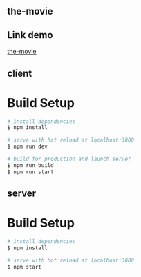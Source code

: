 ## the-movie

## Link demo

[the-movie](https://the-movie-2611.herokuapp.com)

## client

# Build Setup

```bash
# install dependencies
$ npm install

# serve with hot reload at localhost:3000
$ npm run dev

# build for production and launch server
$ npm run build
$ npm run start
```

## server

# Build Setup

```bash
# install dependencies
$ npm install

# serve with hot reload at localhost:3000
$ npm start
```
